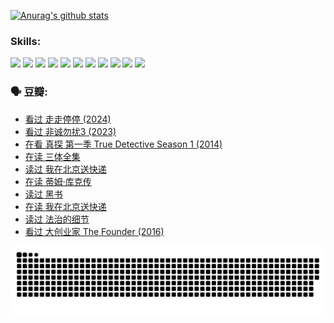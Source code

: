 
[![Anurag's github stats](https://github-readme-stats.vercel.app/api?username=w940853815)](https://github.com/anuraghazra/github-readme-stats)

### Skills:

<code><img height="32" src="https://cdn.jsdelivr.net/npm/simple-icons@v5/icons/python.svg"></code>
<code><img height="32" src="https://cdn.jsdelivr.net/npm/simple-icons@v5/icons/javascript.svg"></code>
<code><img height="32" src="https://cdn.jsdelivr.net/npm/simple-icons@v5/icons/django.svg"></code>
<code><img height="32" src="https://cdn.jsdelivr.net/npm/simple-icons@v5/icons/flask.svg"></code>
<code><img height="32" src="https://cdn.jsdelivr.net/npm/simple-icons@v5/icons/vuetify.svg"></code>
<code><img height="32" src="https://cdn.jsdelivr.net/npm/simple-icons@v5/icons/git.svg"></code>
<code><img height="32" src="https://cdn.jsdelivr.net/npm/simple-icons@v5/icons/docker.svg"></code>
<code><img height="32" src="https://cdn.jsdelivr.net/npm/simple-icons@v5/icons/postgresql.svg"></code>
<code><img height="32" src="https://cdn.jsdelivr.net/npm/simple-icons@v5/icons/elasticsearch.svg"></code>
<code><img height="32" src="https://cdn.jsdelivr.net/npm/simple-icons@v5/icons/macos.svg"></code>
<code><img height="32" src="https://cdn.jsdelivr.net/npm/simple-icons@v5/icons/linux.svg"></code>

### 🗣 豆瓣:

<!-- DOUBAN-ACTIVITIES:START -->
- [看过 走走停停‎ (2024)](https://www.douban.com/people/136069238/status/4684430230/?_i=23882637)
- [看过 非诚勿扰3‎ (2023)](https://www.douban.com/people/136069238/status/4676324100/?_i=23882637)
- [在看 真探 第一季 True Detective Season 1‎ (2014)](https://www.douban.com/people/136069238/status/4673382852/?_i=23882637)
- [在读 三体全集](https://www.douban.com/people/136069238/status/4672842521/?_i=23882637)
- [读过 我在北京送快递](https://www.douban.com/people/136069238/status/4672842036/?_i=23882637)
- [在读 蒂姆·库克传](https://www.douban.com/people/136069238/status/4663517053/?_i=23882637)
- [读过 黑书](https://www.douban.com/people/136069238/status/4663516022/?_i=23882637)
- [在读 我在北京送快递](https://www.douban.com/people/136069238/status/4658098365/?_i=23882637)
- [读过 法治的细节](https://www.douban.com/people/136069238/status/4657347558/?_i=23882637)
- [看过 大创业家 The Founder‎ (2016)](https://www.douban.com/people/136069238/status/4649667693/?_i=23882637)
<!-- DOUBAN-ACTIVITIES:END -->


![Snake animation](https://raw.githubusercontent.com/w940853815/w940853815/output/github-contribution-grid-snake.svg)

<!--
**w940853815/w940853815** is a ✨ _special_ ✨ repository because its `README.md` (this file) appears on your GitHub profile.

Here are some ideas to get you started:

- 🔭 I’m currently working on ...
- 🌱 I’m currently learning ...
- 👯 I’m looking to collaborate on ...
- 🤔 I’m looking for help with ...
- 💬 Ask me about ...
- 📫 How to reach me: ...
- 😄 Pronouns: ...
- ⚡ Fun fact: ...
-->
